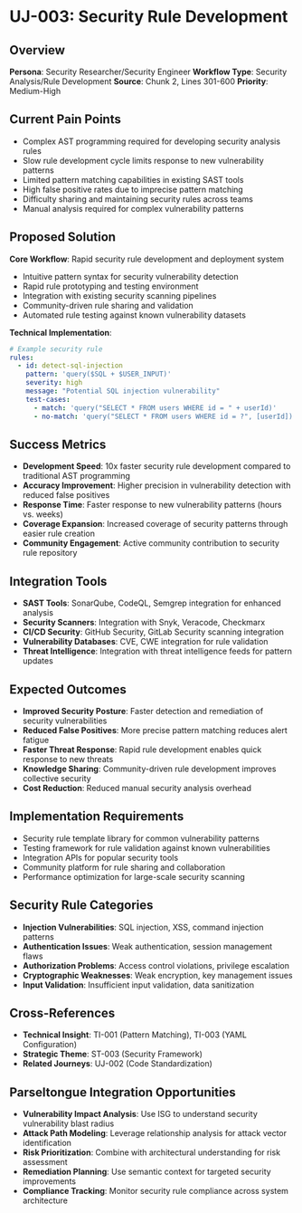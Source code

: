# UJ-003: Security Rule Development

## Overview
**Persona**: Security Researcher/Security Engineer
**Workflow Type**: Security Analysis/Rule Development
**Source**: Chunk 2, Lines 301-600
**Priority**: Medium-High

## Current Pain Points
- Complex AST programming required for developing security analysis rules
- Slow rule development cycle limits response to new vulnerability patterns
- Limited pattern matching capabilities in existing SAST tools
- High false positive rates due to imprecise pattern matching
- Difficulty sharing and maintaining security rules across teams
- Manual analysis required for complex vulnerability patterns

## Proposed Solution
**Core Workflow**: Rapid security rule development and deployment system
- Intuitive pattern syntax for security vulnerability detection
- Rapid rule prototyping and testing environment
- Integration with existing security scanning pipelines
- Community-driven rule sharing and validation
- Automated rule testing against known vulnerability datasets

**Technical Implementation**:
```yaml
# Example security rule
rules:
  - id: detect-sql-injection
    pattern: 'query($SQL + $USER_INPUT)'
    severity: high
    message: "Potential SQL injection vulnerability"
    test-cases:
      - match: 'query("SELECT * FROM users WHERE id = " + userId)'
      - no-match: 'query("SELECT * FROM users WHERE id = ?", [userId])'
```

## Success Metrics
- **Development Speed**: 10x faster security rule development compared to traditional AST programming
- **Accuracy Improvement**: Higher precision in vulnerability detection with reduced false positives
- **Response Time**: Faster response to new vulnerability patterns (hours vs. weeks)
- **Coverage Expansion**: Increased coverage of security patterns through easier rule creation
- **Community Engagement**: Active community contribution to security rule repository

## Integration Tools
- **SAST Tools**: SonarQube, CodeQL, Semgrep integration for enhanced analysis
- **Security Scanners**: Integration with Snyk, Veracode, Checkmarx
- **CI/CD Security**: GitHub Security, GitLab Security scanning integration
- **Vulnerability Databases**: CVE, CWE integration for rule validation
- **Threat Intelligence**: Integration with threat intelligence feeds for pattern updates

## Expected Outcomes
- **Improved Security Posture**: Faster detection and remediation of security vulnerabilities
- **Reduced False Positives**: More precise pattern matching reduces alert fatigue
- **Faster Threat Response**: Rapid rule development enables quick response to new threats
- **Knowledge Sharing**: Community-driven rule development improves collective security
- **Cost Reduction**: Reduced manual security analysis overhead

## Implementation Requirements
- Security rule template library for common vulnerability patterns
- Testing framework for rule validation against known vulnerabilities
- Integration APIs for popular security tools
- Community platform for rule sharing and collaboration
- Performance optimization for large-scale security scanning

## Security Rule Categories
- **Injection Vulnerabilities**: SQL injection, XSS, command injection patterns
- **Authentication Issues**: Weak authentication, session management flaws
- **Authorization Problems**: Access control violations, privilege escalation
- **Cryptographic Weaknesses**: Weak encryption, key management issues
- **Input Validation**: Insufficient input validation, data sanitization

## Cross-References
- **Technical Insight**: TI-001 (Pattern Matching), TI-003 (YAML Configuration)
- **Strategic Theme**: ST-003 (Security Framework)
- **Related Journeys**: UJ-002 (Code Standardization)

## Parseltongue Integration Opportunities
- **Vulnerability Impact Analysis**: Use ISG to understand security vulnerability blast radius
- **Attack Path Modeling**: Leverage relationship analysis for attack vector identification
- **Risk Prioritization**: Combine with architectural understanding for risk assessment
- **Remediation Planning**: Use semantic context for targeted security improvements
- **Compliance Tracking**: Monitor security rule compliance across system architecture